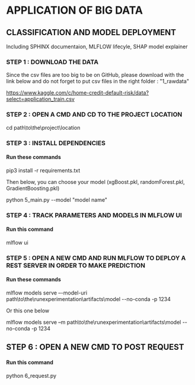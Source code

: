 # APPLICATION OF BIG DATA

## CLASSIFICATION AND MODEL DEPLOYMENT

Including SPHINX documentaion, MLFLOW lifecyle, SHAP model explainer

### STEP 1 : DOWNLOAD THE DATA

Since the csv files are too big to be on GitHub, please download with the link below and do not forget to put csv files in the right folder : "1_rawdata"

<https://www.kaggle.com/c/home-credit-default-risk/data?select=application_train.csv>

### STEP 2 : OPEN A CMD AND CD TO THE PROJECT LOCATION

cd path\to\the\project\location

### STEP 3 : INSTALL DEPENDENCIES

#### Run these commands

pip3 install -r requirements.txt

Then below, you can choose your model (xgBoost.pkl, randomForest.pkl, GradientBoosting.pkl)

python 5_main.py --model "model name"

### STEP 4 : TRACK PARAMETERS AND MODELS IN MLFLOW UI

#### Run this command

mlflow ui

### STEP 5 : OPEN A NEW CMD AND RUN MLFLOW TO DEPLOY A REST SERVER IN ORDER TO MAKE PREDICTION

#### Run these commands

mlflow models serve –-model-uri path\to\the\runexperimentation\artifacts\model --no-conda -p 1234

Or this one below

mlflow models serve –m path\to\the\runexperimentation\artifacts\model --no-conda -p 1234

## STEP 6 : OPEN A NEW CMD TO POST REQUEST

#### Run this command

python 6_request.py
